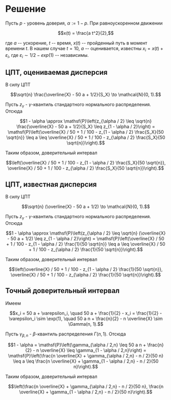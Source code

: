 # Решение

Пусть $p$ - уровень доверия, $\alpha := 1 - p$.
При равноускоренном движении
```math
x(t) = \frac{a t^2}{2},
```
где $a$ -- ускорение, $t$ -- время, $x(t)$ -- пройденный путь в момент времени $t$.
В нашем случае $t = 10$, $a$ -- оценивается, известны $x_i = x(t) + \varepsilon_i$,
где $\varepsilon_i \sim 1/2 - exp(1)$ -- независимы.

## ЦПТ, оцениваемая дисперсия

В силу ЦПТ
```math
\sqrt{n} \frac{\overline{X} - 50 a + 1/2}{S_X} 
\to \mathcal{N}(0, 1).
```
Пусть $z_{\gamma}$ - $\gamma$-квантиль 
стандартного нормального распределения.
Отсюда
```math
1 - \alpha 
\approx \mathsf{P}\left(z_{\alpha / 2} 
\leq \sqrt{n} \frac{\overline{X} - 50 a + 1/2}{S_X} 
\leq z_{1 - \alpha / 2}\right)
= \mathsf{P}\left(\overline{X} / 50 + 1 / 100
- z_{1 - \alpha / 2} \frac{S_X}{50 \sqrt{n}}
\leq a
\leq \overline{X} / 50 + 1 / 100
- z_{\alpha / 2} \frac{S_X}{50 \sqrt{n}}\right).
```
Таким образом,
доверительный интервал
```math
\left(\overline{X} / 50 + 1 / 100
- z_{1 - \alpha / 2} \frac{S_X}{50 \sqrt{n}},
\overline{X} / 50 + 1 / 100
- z_{\alpha / 2} \frac{S_X}{50 \sqrt{n}}\right).
```

## ЦПТ, известная дисперсия

В силу ЦПТ
```math
\sqrt{n} (\overline{X} - 50 a + 1/2)
\to \mathcal{N}(0, 1).
```
Пусть $z_{\gamma}$ - $\gamma$-квантиль 
стандартного нормального распределения.
Отсюда
```math
1 - \alpha 
\approx \mathsf{P}\left(z_{\alpha / 2} 
\leq \sqrt{n} (\overline{X} - 50 a + 1/2) 
\leq z_{1 - \alpha / 2}\right)
= \mathsf{P}\left(\overline{X} / 50 + 1 / 100
- z_{1 - \alpha / 2} \frac{1}{50 \sqrt{n}}
\leq a
\leq \overline{X} / 50 + 1 / 100
- z_{\alpha / 2} \frac{1}{50 \sqrt{n}}\right).
```
Таким образом,
доверительный интервал
```math
\left(\overline{X} / 50 + 1 / 100
- z_{1 - \alpha / 2} \frac{1}{50 \sqrt{n}},
\overline{X} / 50 + 1 / 100
- z_{\alpha / 2} \frac{1}{50 \sqrt{n}}\right).
```

## Точный доверительный интервал

Имеем
```math
x_i = 50 a + \varepsilon_i,
\quad 50 a + \frac{1}{2} - x_i = \frac{1}{2} - \varepsilon_i \sim \exp(1),
\quad 50 a n + \frac{n}{2} - n \overline{X} \sim \Gamma(n, 1).
```
Пусть $\gamma_{\beta,n}$ - $\beta$-квантиль
распределения $\Gamma(n, 1)$.
Отсюда
```math
1 - \alpha 
= \mathsf{P}\left(\gamma_{\alpha / 2,n} 
\leq 50 a n + \frac{n}{2} - n \overline{X}
\leq \gamma_{1 - \alpha / 2,n}\right)
= \mathsf{P}\left(\frac{n \overline{X} + \gamma_{\alpha / 2,n} - n / 2}{50 n}
\leq a
\leq \frac{n \overline{X} + \gamma_{1 - \alpha / 2,n} - n / 2}{50 n}\right).
```
Таким образом,
доверительный интервал
```math
\left(\frac{n \overline{X} + \gamma_{\alpha / 2,n} - n / 2}{50 n},
\frac{n \overline{X} + \gamma_{1 - \alpha / 2,n} - n / 2}{50 n}\right).
```
